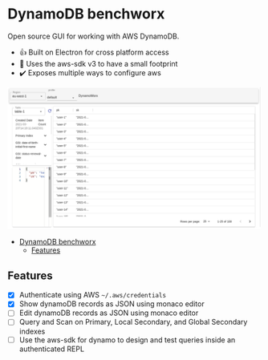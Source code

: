 # DynamoDB benchworx

Open source GUI for working with AWS DynamoDB.

- 👍 Built on Electron for cross platform access
- 🚀 Uses the aws-sdk v3 to have a small footprint
- ✔️ Exposes multiple ways to configure aws

![User interface with tables and items](cypress/snapshots/end-to-end/index.spec.tsx/latest.snap.png)

- [DynamoDB benchworx](#dynamodb-benchworx)
  - [Features](#features)

## Features

- [x] Authenticate using AWS `~/.aws/credentials`
- [x] Show dynamoDB records as JSON using monaco editor
- [ ] Edit dynamoDB records as JSON using monaco editor
- [ ] Query and Scan on Primary, Local Secondary, and Global Secondary indexes
- [ ] Use the aws-sdk for dynamo to design and test queries inside an authenticated REPL
